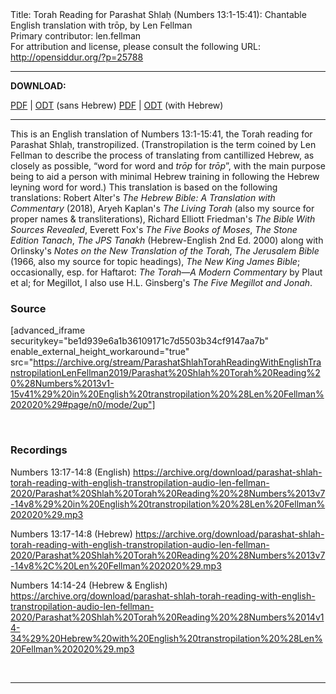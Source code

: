 <html>
<head></head>
<body>
Title: Torah Reading for Parashat Shlaḥ (Numbers 13:1-15:41): Chantable English translation with trōp, by Len Fellman<br />
Primary contributor: len.fellman<br />
For attribution and license, please consult the following URL: <a href="http://opensiddur.org/?p=25788">http://opensiddur.org/?p=25788</a>
<p />
<hr />

<strong>DOWNLOAD:</strong> 

<a href="https://archive.org/download/ParashatShlahTorahReadingWithEnglishTranstropilationLenFellman2019/Parashat%20Shlah%20Torah%20Reading%20%28Numbers%2013v1-15v41%29%20in%20English%20transtropilation%20%28Len%20Fellman%202020%29%20-%20english%20only.pdf">PDF</a> | <a href="https://archive.org/download/ParashatShlahTorahReadingWithEnglishTranstropilationLenFellman2019/Parashat%20Shlah%20Torah%20Reading%20%28Numbers%2013v1-15v41%29%20in%20English%20transtropilation%20%28Len%20Fellman%202020%29%20-%20english%20only.odt">ODT</a> (sans Hebrew) 
<a href="https://archive.org/download/ParashatShlahTorahReadingWithEnglishTranstropilationLenFellman2019/Parashat%20Shlah%20Torah%20Reading%20%28Numbers%2013v1-15v41%29%20in%20English%20transtropilation%20%28Len%20Fellman%202020%29.pdf">PDF</a> | <a href="https://archive.org/download/ParashatShlahTorahReadingWithEnglishTranstropilationLenFellman2019/Parashat%20Shlah%20Torah%20Reading%20%28Numbers%2013v1-15v41%29%20in%20English%20transtropilation%20%28Len%20Fellman%202020%29.odt">ODT</a> (with Hebrew)

<hr />

This is an English translation of Numbers 13:1-15:41, the Torah reading for Parashat Shlaḥ, transtropilized. (Transtropilation is the term coined by Len Fellman to describe the process of translating from cantillized Hebrew, as closely as possible, “word for word and <em>trōp</em> for <em>trōp</em>”, with the main purpose being to aid a person with minimal Hebrew training in following the Hebrew leyning word for word.) This translation is based on the following translations: Robert Alter's <em>The Hebrew Bible: A Translation with Commentary</em> (2018), Aryeh Kaplan's <em>The Living Torah</em> (also my source for proper names &amp; transliterations), Richard Elliott Friedman's <em>The Bible With Sources Revealed</em>, Everett Fox's <em>The Five Books of Moses</em>, <em>The Stone Edition Tanach</em>, <em>The JPS Tanakh</em> (Hebrew-English 2nd Ed. 2000) along with Orlinsky's <em>Notes on the New Translation of the Torah</em>, <em>The Jerusalem Bible</em> (1966, also my source for topic headings), <em>The New King James Bible</em>; occasionally, esp. for Haftarot: <em>The Torah—A Modern Commentary</em> by Plaut et al; for Megillot, I also use H.L. Ginsberg's <em>The Five Megillot and Jonah</em>.

<h3>Source</h3>

[advanced_iframe securitykey="be1d939e6a1b36109171c7d5503b34cf9147aa7b" enable_external_height_workaround="true" src="https://archive.org/stream/ParashatShlahTorahReadingWithEnglishTranstropilationLenFellman2019/Parashat%20Shlah%20Torah%20Reading%20%28Numbers%2013v1-15v41%29%20in%20English%20transtropilation%20%28Len%20Fellman%202020%29#page/n0/mode/2up"]

&nbsp;

<h3>Recordings</h3>

Numbers 13:17-14:8 (English)
https://archive.org/download/parashat-shlah-torah-reading-with-english-transtropilation-audio-len-fellman-2020/Parashat%20Shlah%20Torah%20Reading%20%28Numbers%2013v7-14v8%29%20in%20English%20transtropilation%20%28Len%20Fellman%202020%29.mp3

Numbers 13:17-14:8 (Hebrew)
https://archive.org/download/parashat-shlah-torah-reading-with-english-transtropilation-audio-len-fellman-2020/Parashat%20Shlah%20Torah%20Reading%20%28Numbers%2013v7-14v8%2C%20Len%20Fellman%202020%29.mp3

Numbers 14:14-24 (Hebrew & English)
https://archive.org/download/parashat-shlah-torah-reading-with-english-transtropilation-audio-len-fellman-2020/Parashat%20Shlah%20Torah%20Reading%20%28Numbers%2014v14-34%29%20Hebrew%20with%20English%20transtropilation%20%28Len%20Fellman%202020%29.mp3

&nbsp;

<hr />

&nbsp;
</body>
</html>